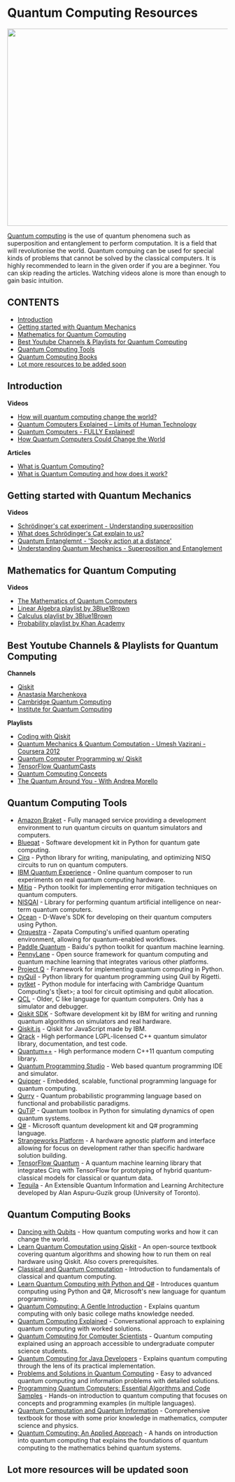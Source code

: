 # Quantum Computing Resources

<img src = "images/quantum-computer.jpg" height = "450" width = "850">

[Quantum computing](https://en.wikipedia.org/wiki/Quantum_computing) is the use of quantum phenomena such as superposition and entanglement to perform computation.
It is a field that will revolutionise the world. Quantum compuing can be used for special kinds of problems that cannot be solved by the classical computers.
It is highly recommended to learn in the given order if you are a beginner. You can skip reading the articles. Watching videos alone is more than enough to gain basic intuition.

## CONTENTS
- [Introduction](#introduction)
- [Getting started with Quantum Mechanics](#getting-started-with-quantum-mechanics)
- [Mathematics for Quantum Computing](#mathematics-for-quantum-computing)
- [Best Youtube Channels & Playlists for Quantum Computing](#best-youtube-channels--playlists-for-quantum-computing)
- [Quantum Computing Tools](#quantum-computing-tools)
- [Quantum Computing Books](#quantum-computing-books)
- [Lot more resources to be added soon](#lot-more-resources-will-be-updated-soon)


## Introduction

**Videos**

- [How will quantum computing change the world?](https://www.youtube.com/watch?v=dDOn_n7tNyo)
- [Quantum Computers Explained – Limits of Human Technology](https://www.youtube.com/watch?v=JhHMJCUmq28)
- [Quantum Computers - FULLY Explained!](https://www.youtube.com/watch?v=PzL-oXxNGVM)
- [How Quantum Computers Could Change the World](https://www.youtube.com/watch?v=kEJBxotcxRw)

**Articles**

- [What is Quantum Computing?](https://www.technologyreview.com/2019/01/29/66141/what-is-quantum-computing/)
- [What is Quantum Computing and how does it work?](https://builtin.com/hardware/quantum-computing)

## Getting started with Quantum Mechanics

**Videos**

- [Schrödinger's cat experiment - Understanding superposition](https://www.youtube.com/watch?v=UjaAxUO6-Uw)
- [What does Schrödinger's Cat explain to us?](https://www.youtube.com/watch?v=67MG6_N0msg)
- [Quantum Entanglemnt - 'Spooky action at a distance'](https://www.youtube.com/watch?v=z1GCnycbMeA)
- [Understanding Quantum Mechanics - Superposition and Entanglement](https://www.youtube.com/watch?v=j6Mw3_tOcNI)

## Mathematics for Quantum Computing

**Videos**

- [The Mathematics of Quantum Computers](https://www.youtube.com/watch?v=IrbJYsep45E)
- [Linear Algebra playlist by 3Blue1Brown](https://www.youtube.com/watch?v=fNk_zzaMoSs&list=PLZHQObOWTQDPD3MizzM2xVFitgF8hE_ab)
- [Calculus playlist by 3Blue1Brown](https://www.youtube.com/watch?v=WUvTyaaNkzM&list=PLZHQObOWTQDMsr9K-rj53DwVRMYO3t5Yr)
- [Probability playlist by Khan Academy](https://www.youtube.com/watch?v=uzkc-qNVoOk&list=PLC58778F28211FA19)


## Best Youtube Channels & Playlists for Quantum Computing

**Channels**

- [Qiskit](https://www.youtube.com/channel/UClBNq7mCMf5xm8baE_VMl3A)
- [Anastasia Marchenkova](https://www.youtube.com/channel/UCzaYH6WeohiHKj3Ih_GdZdQ)
- [Cambridge Quantum Computing](https://www.youtube.com/channel/UCbTsY6YQgyedZSfUL_omKMA)
- [Institute for Quantum Computing](https://www.youtube.com/user/QuantumIQC)


**Playlists**

- [Coding with Qiskit](https://www.youtube.com/watch?v=a1NZC5rqQD8&list=PLOFEBzvs-Vvp2xg9-POLJhQwtVktlYGbY)
- [Quantum Mechanics & Quantum Computation - Umesh Vazirani - Coursera 2012](https://www.youtube.com/watch?v=VPsl_5RQe1A&list=PLnhoxwUZN7-6hB2iWNhLrakuODLaxPTOG)
- [Quantum Computer Programming w/ Qiskit](https://www.youtube.com/watch?v=aPCZcv-5qfA&list=PLQVvvaa0QuDc79w6NcGB0pnoJBgaKdfrW)
- [TensorFlow QuantumCasts](https://www.youtube.com/watch?v=hpHfzYTOMGI&list=PLQY2H8rRoyvwcpm6Nf-fL4sIYQUXtq3HR)
- [Quantum Computing Concepts](https://www.youtube.com/watch?v=sjINVV2xOow&list=PLHSIfioizVW2uC27IFkHlSc-NgvZjBliZ)
- [The Quantum Around You - With Andrea Morello](https://www.youtube.com/watch?v=Od3Ol98VvrE&list=PL50XnIfJxPDV3h3Rv3yPAbPPmbZOB7IGz)


## Quantum Computing Tools

- [Amazon Braket](https://aws.amazon.com/braket/) - Fully managed service providing a development environment to run quantum circuits on quantum simulators and computers.
- [Blueqat](https://github.com/Blueqat/Blueqat) - Software development kit in Python for quantum gate computing.
- [Cirq](https://github.com/quantumlib/Cirq) - Python library for writing, manipulating, and optimizing NISQ circuits to run on quantum computers.
- [IBM Quantum Experience](https://quantum-computing.ibm.com) - Online quantum composer to run experiments on real quantum computing hardware.
- [Mitiq](https://mitiq.readthedocs.io/) - Python toolkit for implementing error mitigation techniques on quantum computers.
- [NISQAI](https://github.com/quantumai-lib/nisqai) - Library for performing quantum artificial intelligence on near-term quantum computers.
- [Ocean](https://docs.ocean.dwavesys.com/en/latest/overview/install.html) - D-Wave's SDK for developing on their quantum computers using Python.
- [Orquestra](https://www.zapatacomputing.com/orquestra/) - Zapata Computing's unified quantum operating environment, allowing for quantum-enabled workflows.
- [Paddle Quantum](https://github.com/PaddlePaddle/Quantum) - Baidu's python toolkit for quantum machine learning.
- [PennyLane](http://github.com/XanaduAI/pennylane) - Open source framework for quantum computing and quantum machine learning that integrates various other platforms.
- [Project Q](http://projectq.ch/) - Framework for implementing quantum computing in Python.
- [pyQuil](https://github.com/rigetticomputing/pyquil) - Python library for quantum programming using Quil by Rigetti.
- [pytket](https://cqcl.github.io/pytket/build/html/index.html) - Python module for interfacing with Cambridge Quantum Computing's t|ket>; a tool for circuit optimising and qubit allocation.
- [QCL](http://tph.tuwien.ac.at/~oemer/qcl.html) - Older, C like language for quantum computers. Only has a simulator and debugger.
- [Qiskit SDK](https://qiskit.org) - Software development kit by IBM for writing and running quantum algorithms on simulators and real hardware.
- [Qiskit.js](https://github.com/QISKit/qiskit-js) - Qiskit for JavaScript made by IBM.
- [Qrack](https://vm6502q.readthedocs.io) - High performance LGPL-licensed C++ quantum simulator library, documentation, and test code.
- [Quantum++](https://github.com/vsoftco/qpp) - High performance modern C++11 quantum computing library.
- [Quantum Programming Studio](https://quantum-circuit.com/) - Web based quantum programming IDE and simulator.
- [Quipper](https://www.mathstat.dal.ca/~selinger/quipper/) - Embedded, scalable, functional programming language for quantum computing.
- [Qurry](https://github.com/LSaldyt/Qurry) - Quantum probabilistic programming language based on functional and probabilistic paradigms.
- [QuTiP](http://qutip.org/docs/latest/index.html) - Quantum toolbox in Python for simulating dynamics of open quantum systems.
- [Q#](https://docs.microsoft.com/en-gb/quantum/?view=qsharp-preview) - Microsoft quantum development kit and Q# programming language.
- [Strangeworks Platform](https://quantumcomputing.com/) - A hardware agnostic platform and interface allowing for focus on development rather than specific hardware solution building.
- [TensorFlow Quantum](https://www.tensorflow.org/quantum) - A quantum machine learning library that integrates Cirq with TensorFlow for prototyping of hybrid quantum-classical models for classical or quantum data.
- [Tequila](https://github.com/aspuru-guzik-group/tequila) - An Extensible Quantum Information and Learning Architecture developed by Alan Aspuru-Guzik group (University of Toronto).


## Quantum Computing Books

- [Dancing with Qubits](https://www.robertsutor.com/dancing-with-qubits/) - How quantum computing works and how it can change the world.
- [Learn Quantum Computation using Qiskit](http://community.qiskit.org/textbook) - An open-source textbook covering
  quantum algorithms and showing how to run them on real hardware using Qiskit. Also covers prerequisites.
- [Classical and Quantum Computation](https://books.google.com.au/books/about/Classical_and_Quantum_Computation.html?id=TrMposZZ0MQC&redir_esc=y) - Introduction to fundamentals of classical and quantum computing.
- [Learn Quantum Computing with Python and Q#](https://www.manning.com/books/learn-quantum-computing-with-python-and-q-sharp) - Introduces quantum computing using Python and Q#, Microsoft's new language for quantum programming.
- [Quantum Computing: A Gentle Introduction](http://mmrc.amss.cas.cn/tlb/201702/W020170224608150244118.pdf) - Explains quantum computing with only basic college maths knowledge needed.
- [Quantum Computing Explained](https://www.amazon.com/Quantum-Computing-Explained-David-McMahon/dp/0470096993) - Conversational approach to explaining quantum computing with worked solutions.
- [Quantum Computing for Computer Scientists](https://www.amazon.com/Quantum-Computing-Computer-Scientists-Yanofsky/dp/0521879965) - Quantum computing explained using an approach accessible to undergraduate computer science students.
- [Quantum Computing for Java Developers](https://www.manning.com/books/quantum-computing-for-java-developers) - Explains quantum computing through the lens of its practical implementation.
- [Problems and Solutions in Quantum Computing](https://www.worldscientific.com/worldscibooks/10.1142/6077#) - Easy to advanced quantum computing and information problems with detailed solutions.
- [Programming Quantum Computers: Essential Algorithms and Code Samples](https://www.amazon.com/Programming-Quantum-Computers-Essential-Algorithms/dp/1492039683) - Hands-on introduction to quantum computing that focuses on concepts and programming examples (in multiple languages).
- [Quantum Computation and Quantum Information](http://mmrc.amss.cas.cn/tlb/201702/W020170224608149940643.pdf) - Comprehensive textbook for those with some prior knowledge in mathematics, computer science and physics.
- [Quantum Computing: An Applied Approach](https://www.springer.com/gp/book/9783030239213) - A hands on introduction into quantum computing that explains the foundations of quantum computing to the mathematics behind quantum systems.



## Lot more resources will be updated soon

